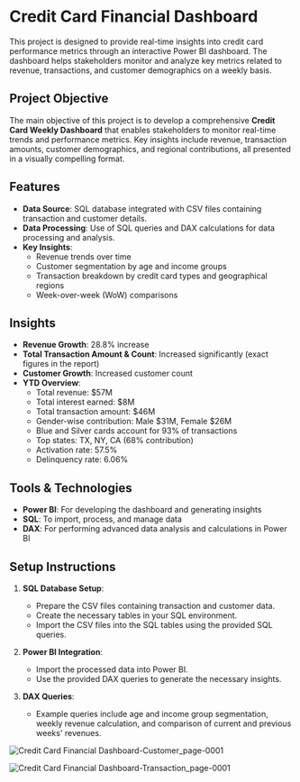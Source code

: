 # Credit Card Financial Dashboard

This project is designed to provide real-time insights into credit card performance metrics through an interactive Power BI dashboard. The dashboard helps stakeholders monitor and analyze key metrics related to revenue, transactions, and customer demographics on a weekly basis.

## Project Objective

The main objective of this project is to develop a comprehensive **Credit Card Weekly Dashboard** that enables stakeholders to monitor real-time trends and performance metrics. Key insights include revenue, transaction amounts, customer demographics, and regional contributions, all presented in a visually compelling format.

## Features

- **Data Source**: SQL database integrated with CSV files containing transaction and customer details.
- **Data Processing**: Use of SQL queries and DAX calculations for data processing and analysis.
- **Key Insights**: 
  - Revenue trends over time
  - Customer segmentation by age and income groups
  - Transaction breakdown by credit card types and geographical regions
  - Week-over-week (WoW) comparisons

## Insights

- **Revenue Growth**: 28.8% increase
- **Total Transaction Amount & Count**: Increased significantly (exact figures in the report)
- **Customer Growth**: Increased customer count
- **YTD Overview**:
  - Total revenue: $57M
  - Total interest earned: $8M
  - Total transaction amount: $46M
  - Gender-wise contribution: Male $31M, Female $26M
  - Blue and Silver cards account for 93% of transactions
  - Top states: TX, NY, CA (68% contribution)
  - Activation rate: 57.5%
  - Delinquency rate: 6.06%

## Tools & Technologies

- **Power BI**: For developing the dashboard and generating insights
- **SQL**: To import, process, and manage data
- **DAX**: For performing advanced data analysis and calculations in Power BI

## Setup Instructions

1. **SQL Database Setup**:
   - Prepare the CSV files containing transaction and customer data.
   - Create the necessary tables in your SQL environment.
   - Import the CSV files into the SQL tables using the provided SQL queries.

2. **Power BI Integration**:
   - Import the processed data into Power BI.
   - Use the provided DAX queries to generate the necessary insights.

3. **DAX Queries**: 
   - Example queries include age and income group segmentation, weekly revenue calculation, and comparison of current and previous weeks' revenues.

![Credit Card Financial Dashboard-Customer_page-0001](https://github.com/user-attachments/assets/2fa35630-52b0-4997-ab8a-821d8f09d7a8)

![Credit Card Financial Dashboard-Transaction_page-0001](https://github.com/user-attachments/assets/0016556f-6285-4ffc-b512-4ad2643d2e03)
